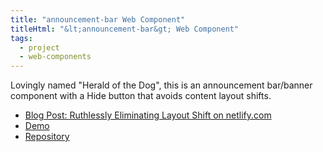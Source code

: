 ```yaml
---
title: "announcement-bar Web Component"
titleHtml: "&lt;announcement-bar&gt; Web Component"
tags:
  - project
  - web-components
---
```

Lovingly named "Herald of the Dog", this is an announcement bar/banner component with a Hide button that avoids content layout shifts.

* [Blog Post: Ruthlessly Eliminating Layout Shift on netlify.com](https://www.zachleat.com/web/layout-shift/)
* [Demo](https://zachleat.github.io/herald-of-the-dog/demo.html)
* [Repository](https://github.com/zachleat/herald-of-the-dog)